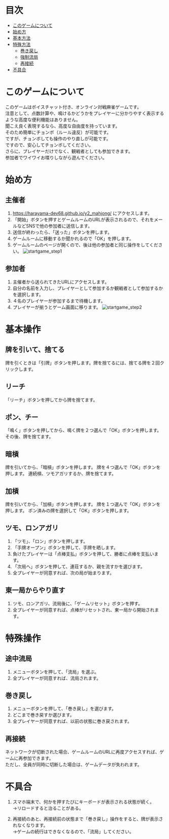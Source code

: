 # 目次
* [このゲームについて](#このゲームについて)
* [始め方](#始め方)
* [基本方法](#基本操作)
* [特殊方法](#特殊操作)
  * [巻き戻し](#巻き戻し)
  * [強制流局](#強制流局)
  * [再接続](#再接続)
* [不具合](#不具合)


# このゲームについて
このゲームはボイスチャット付き、オンライン対戦麻雀ゲームです。  
注意として、点数計算や、鳴けるかどうかをプレイヤーに分かりやすく表示するような高度な便利機能はありません。  
聞こえ良く表現するなら、高度な自由度を持っています。  
そのため簡単にチョンボ（ルール違反）が可能です。  
ですが、チョンボしても操作のやり直しが可能です。   
ですので、安心してチョンボしてください。  
さらに、プレイヤーだけでなく、観戦者としても参加できます。  
参加者でワイワイお喋りしながら遊んでください。  


# 始め方
## 主催者
1. https://harayama-dev68.github.io/y2_mahjong/ にアクセスします。
1. 「開始」ボタンを押すとゲームルームのURLが表示されるので、それをメールなどSNSで他の参加者に送信します。
1. 送信が終わったら、「送った」ボタンを押します。
1. ゲームルームに移動するか聞かれるので「OK」を押します。
1. ゲームルームのページが開くので、後は他の参加者と同じ操作をしてください。
![startgame_step1](https://user-images.githubusercontent.com/88811767/143666243-df73098c-c4d8-411f-86af-bbd972a00381.gif)

## 参加者
1. 主催者から送られてきたURLにアクセスします。
1. 自分の名前を入力し、プレイヤーとして参加するか観戦者として参加するかを選択します。
1. ４名のプレイヤーが参加するまで待機します。
1. プレイヤーが揃うとゲーム画面に移ります。
![startgame_step2](https://user-images.githubusercontent.com/88811767/143666246-5b5e8214-ea35-4cd6-9635-f186443ebbd4.gif)

# 基本操作
## 牌を引いて、捨てる  
牌を引くときは「引牌」ボタンを押します。牌を捨てるには、捨てる牌を２回クリックします。  

## リーチ
「リーチ」ボタンを押してから牌を捨てます。

## ポン、チー
「鳴く」ボタンを押してから、鳴く牌を２つ選んで「OK」ボタンを押します。
その後、牌を捨てます。

## 暗槓
牌を引いてから、「暗槓」ボタンを押します。
牌を４つ選んで「OK」ボタンを押します。
連続槓、ツモアガリするか、牌を捨てます。

## 加槓
牌を引いてから、「加槓」ボタンを押します。
牌を１つ選んで「OK」ボタンを押します。
ポン済みの牌を選択して「OK」ボタンを押します。

## ツモ、ロンアガリ
1. 「ツモ」、「ロン」ボタンを押します。
1. 「手牌オープン」ボタンを押して、手牌を晒します。
1. 負けたプレイヤーは「点棒支払」ボタンを押して、勝者に点棒を支払います。
1. 「次局へ」ボタンを押して、連荘するか、親を流すかを選びます。
1. 全プレイヤーが同意すれば、次の局が始まります。

## 東一局からやり直す
1. ツモ、ロンアガリ、流局後に、「ゲームリセット」ボタンを押す。
1. 全プレイヤーが同意すれば、点棒がリセットされ、東一局から開始されます。

# 特殊操作
## 途中流局
1. メニューボタンを押して、「流局」を選ぶ。
1. 全プレイヤーが同意すれば、流局されます。

## 巻き戻し
1. メニューボタンを押して、「巻き戻し」を選びます。
1. どこまで巻き戻すか選びます。
1. 全プレイヤーが同意すれば、以前の状態に巻き戻されます。

## 再接続
ネットワークが切断された場合、ゲームルームのURLに再度アクセスすれば、ゲームに再参加できます。  
ただし、全員が同時に切断した場合は、ゲームデータが失われます。


# 不具合
1. スマホ端末で、何かを押すたびにキーボードが表示される状態が続く。  
→リロードすると治ることがある。

1. 再接続のあと、再接続前の状態まで「巻き戻し」操作をすると、牌が表示されなくなります。  
→ゲームの続行はできなくなるので、「流局」してください。
